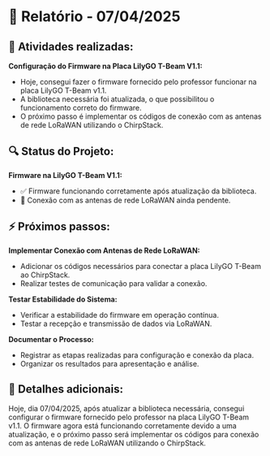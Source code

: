 # 📅 Relatório - 07/04/2025

## 📌 Atividades realizadas:
**Configuração do Firmware na Placa LilyGO T-Beam V1.1:**
- Hoje, consegui fazer o firmware fornecido pelo professor funcionar na placa LilyGO T-Beam v1.1.
- A biblioteca necessária foi atualizada, o que possibilitou o funcionamento correto do firmware.
- O próximo passo é implementar os códigos de conexão com as antenas de rede LoRaWAN utilizando o ChirpStack.

## 🔍 Status do Projeto:
**Firmware na LilyGO T-Beam V1.1:**
- ✅ Firmware funcionando corretamente após atualização da biblioteca.
- 🔄 Conexão com as antenas de rede LoRaWAN ainda pendente.

## ⚡ Próximos passos:
**Implementar Conexão com Antenas de Rede LoRaWAN:**
- Adicionar os códigos necessários para conectar a placa LilyGO T-Beam ao ChirpStack.
- Realizar testes de comunicação para validar a conexão.

**Testar Estabilidade do Sistema:**
- Verificar a estabilidade do firmware em operação contínua.
- Testar a recepção e transmissão de dados via LoRaWAN.

**Documentar o Processo:**
- Registrar as etapas realizadas para configuração e conexão da placa.
- Organizar os resultados para apresentação e análise.

## 📝 Detalhes adicionais:
Hoje, dia 07/04/2025, após atualizar a biblioteca necessária, consegui configurar o firmware fornecido pelo professor na placa LilyGO T-Beam v1.1. O firmware agora está funcionando corretamente devido a uma atualização, e o próximo passo será implementar os códigos para conexão com as antenas de rede LoRaWAN utilizando o ChirpStack.